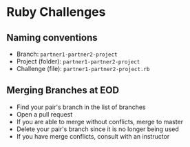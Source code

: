 # Ruby Challenges

## Naming conventions

- Branch: `partner1-partner2-project`
- Project (folder): `partner1-partner2-project`
- Challenge (file): `partner1-partner2-project.rb`

## Merging Branches at EOD

- Find your pair's branch in the list of branches
- Open a pull request
- If you are able to merge without conflicts, merge to master
- Delete your pair's branch since it is no longer being used
- If you have merge conflicts, consult with an instructor 
